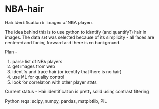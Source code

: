 NBA-hair
========

Hair identification in images of NBA players

The idea behind this is to use python to identify (and quantify?) hair in images.  The data set was selected because of its simplicity - all faces are centered and facing forward and there is no background.

Plan - 
  1. parse list of NBA players
  2. get images from web
  3. identify and trace hair (or identify that there is no hair)
  4. use ML for quality control
  5. look for correlation with other player stats

Current status - 
  Hair identification is pretty solid using contrast filtering
  
Python reqs:
  scipy, numpy, pandas, matplotlib, PIL
